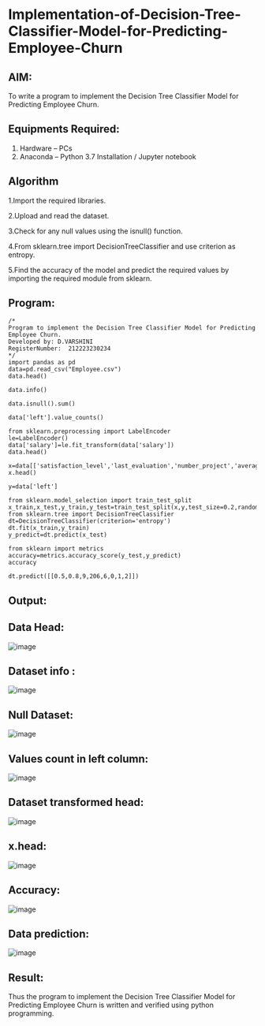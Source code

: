 # Implementation-of-Decision-Tree-Classifier-Model-for-Predicting-Employee-Churn

## AIM:
To write a program to implement the Decision Tree Classifier Model for Predicting Employee Churn.

## Equipments Required:
1. Hardware – PCs
2. Anaconda – Python 3.7 Installation / Jupyter notebook

## Algorithm
1.Import the required libraries.

2.Upload and read the dataset.

3.Check for any null values using the isnull() function.

4.From sklearn.tree import DecisionTreeClassifier and use criterion as entropy.

5.Find the accuracy of the model and predict the required values by importing the required module from sklearn.


## Program:
```
/*
Program to implement the Decision Tree Classifier Model for Predicting Employee Churn.
Developed by: D.VARSHINI 
RegisterNumber:  212223230234
*/
import pandas as pd
data=pd.read_csv("Employee.csv")
data.head()

data.info()

data.isnull().sum()

data['left'].value_counts()

from sklearn.preprocessing import LabelEncoder
le=LabelEncoder()
data['salary']=le.fit_transform(data['salary'])
data.head()

x=data[['satisfaction_level','last_evaluation','number_project','average_montly_hours','time_spend_company','Work_accident','promotion_last_5years','salary']]
x.head()

y=data['left']

from sklearn.model_selection import train_test_split
x_train,x_test,y_train,y_test=train_test_split(x,y,test_size=0.2,random_state=100)
from sklearn.tree import DecisionTreeClassifier
dt=DecisionTreeClassifier(criterion='entropy')
dt.fit(x_train,y_train)
y_predict=dt.predict(x_test)

from sklearn import metrics
accuracy=metrics.accuracy_score(y_test,y_predict)
accuracy

dt.predict([[0.5,0.8,9,206,6,0,1,2]])
```

## Output:
## Data Head:
![image](https://github.com/user-attachments/assets/4dfaef39-4b68-4af1-afc4-e36bd607afba)

## Dataset info :
![image](https://github.com/user-attachments/assets/e305227c-6ccb-4cbb-93cf-0ada1fe026a4)

## Null Dataset:
![image](https://github.com/user-attachments/assets/d5fe5c31-bee5-4275-8272-d7f2230e0dc0)

## Values count in left column:

![image](https://github.com/user-attachments/assets/fb1cbddd-03de-4160-9ec2-51555407a15c)

## Dataset transformed head:
![image](https://github.com/user-attachments/assets/ecabd9fd-584c-47c3-87ad-90d7c3e361b2)


## x.head:
![image](https://github.com/user-attachments/assets/476ae80c-7e9f-40eb-9b5d-551be6f984cb)


## Accuracy:
![image](https://github.com/user-attachments/assets/a5ab1109-9710-458c-90ea-315cd4bc4426)

## Data prediction:
![image](https://github.com/user-attachments/assets/299c1059-a14b-4c97-9920-35862d269e5c)



## Result:
Thus the program to implement the  Decision Tree Classifier Model for Predicting Employee Churn is written and verified using python programming.
